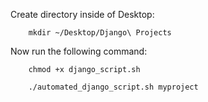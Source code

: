 Create directory inside of Desktop:

```
	mkdir ~/Desktop/Django\ Projects
```

Now run the following command:

```
	chmod +x django_script.sh
	
	./automated_django_script.sh myproject
```
